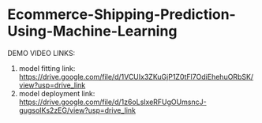 # Ecommerce-Shipping-Prediction-Using-Machine-Learning
DEMO VIDEO LINKS:
 1. model fitting link: https://drive.google.com/file/d/1VCUIx3ZKuGjP1Z0tFl7OdiEhehuORbSK/view?usp=drive_link
 2. model deployment link: https://drive.google.com/file/d/1z6oLsIxeRFUgOUmsncJ-gugsoIKs2zEG/view?usp=drive_link
